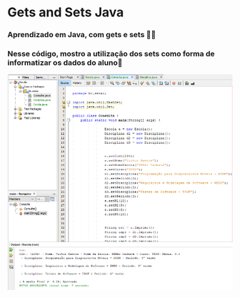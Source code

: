 <h1>Gets and Sets Java</h1>

<h3> Aprendizado em Java, com gets e sets 👨‍💻</h3>
<h3> Nesse código, mostro a utilização dos sets como forma de informatizar os dados do aluno📃</h3>
<img src="java.png">
